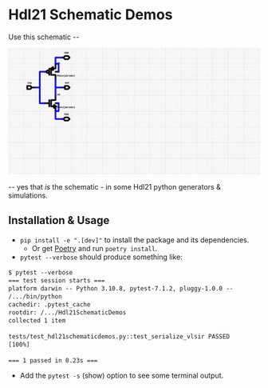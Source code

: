
# Hdl21 Schematic Demos

Use this schematic -- 

![](./hdl21schematicdemos/inverter.sch.svg)

-- yes that *is* the schematic - in some Hdl21 python generators & simulations.


## Installation & Usage

* `pip install -e ".[dev]"` to install the package and its dependencies.
  * Or get [Poetry](https://python-poetry.org/docs/) and run `poetry install`.
* `pytest --verbose` should produce something like: 

```
$ pytest --verbose
=== test session starts ===
platform darwin -- Python 3.10.8, pytest-7.1.2, pluggy-1.0.0 -- /.../bin/python
cachedir: .pytest_cache
rootdir: /.../Hdl21SchematicDemos
collected 1 item                                                                                                                         

tests/test_hdl21schematicdemos.py::test_serialize_vlsir PASSED                                                                     [100%]

=== 1 passed in 0.23s ===
```

* Add the `pytest -s` (show) option to see some terminal output.
